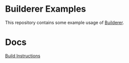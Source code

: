 # Builderer Examples
This repository contains some example usage of [Builderer](https://github.com/builderer/builderer).

# Docs
[Build Instructions](docs/build.md)
